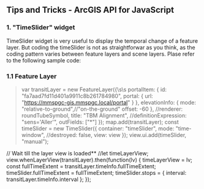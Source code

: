 ## Tips and Tricks - ArcGIS API for JavaScript

### 1. "TimeSlider" widget
TimeSlider widget is very useful to display the temporal change of a feature layer. But coding the timeSlider is not as straightforwar as you think,
as the coding pattern varies between feature layers and scene layers. Plase refer to the following sample code:
### 1.1 Feature Layer
>var transitLayer = new FeatureLayer({\s\s
        portalItem: {
          id: "fa7aad7fd11d401a9911c8b261784980",
          portal: {
            url: "https://mmspgc-gis.mmspgc.local/portal"
          }
        },
        elevationInfo: {
          mode: "relative-to-ground",//"on-the-ground"
          offset: -60
        },
         //renderer: roundTubeSymbol,
         title: "TBM Alignment",
         //definitionExpression: "sens='Aller'",
         outFields: ["*"]
        });
        map.add(transitLayer);
                const timeSlider = new TimeSlider({
          container: "timeSlider",
          mode: "time-window",
          //destroyed: false,
          view: view
       });
       view.ui.add(timeSlider, "manual");

  // Wait till the layer view is loaded**
  //let timeLayerView;
        view.whenLayerView(transitLayer).then(function(lv) {
          timeLayerView = lv;
          const fullTimeExtent = transitLayer.timeInfo.fullTimeExtent;
          timeSlider.fullTimeExtent = fullTimeExtent;
          timeSlider.stops = {
            interval: transitLayer.timeInfo.interval
          };
}); 

